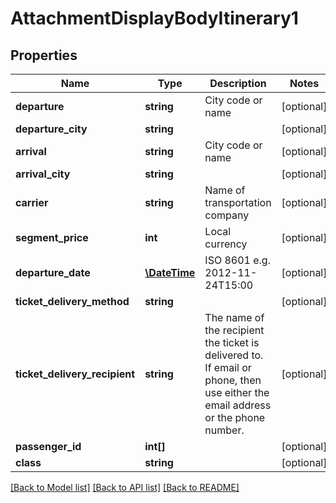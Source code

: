 # AttachmentDisplayBodyItinerary1

## Properties
Name | Type | Description | Notes
------------ | ------------- | ------------- | -------------
**departure** | **string** | City code or name | [optional] 
**departure_city** | **string** |  | [optional] 
**arrival** | **string** | City code or name | [optional] 
**arrival_city** | **string** |  | [optional] 
**carrier** | **string** | Name of transportation company | [optional] 
**segment_price** | **int** | Local currency | [optional] 
**departure_date** | [**\DateTime**](\DateTime.md) | ISO 8601 e.g. 2012-11-24T15:00 | [optional] 
**ticket_delivery_method** | **string** |  | [optional] 
**ticket_delivery_recipient** | **string** | The name of the recipient the ticket is delivered to. If email or phone, then use either the email address or the phone number. | [optional] 
**passenger_id** | **int[]** |  | [optional] 
**class** | **string** |  | [optional] 

[[Back to Model list]](../../README.md#documentation-for-models) [[Back to API list]](../../README.md#documentation-for-api-endpoints) [[Back to README]](../../README.md)

